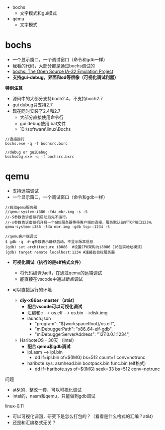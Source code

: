 - bochs
	- 文字模式和gui模式
- qemu
	- 文字模式

# bochs
- 一个显示窗口，一个调试窗口（命令和gdb一样）
- 我看的代码，大部分都是通过bochs调试的
- [bochs: The Open Source IA-32 Emulation Project ](https://bochs.sourceforge.io/)
- **支持gui-debug，界面和od等很像（可视化调试利器）**

**特别注意**
- 源码中的大部分支持boch2.4，不支持boch2.7
- gui dubug只支持2.7
- 现在同时安装了2.4和2.7
	- 大部分直接使用命令行
	- gui debug使用 bat文件
	- `D:\software\linux\Bochs

```
//直接运行
bochs.exe -q -f bochsrc.bxrc  

//debug or guiDebug
bochsdbg.exe -q -f bochsrc.bxrc  
```
# qemu
- 支持远端调试
- 一个显示窗口，一个调试窗口（命令和gdb一样）

```
//启动qemu服务器
//qemu-system-i386 -fda mbr.img -s -S
//-S参数告诉虚拟机启动后先不运行。
//-s参数告诉虚拟机开启一个GDB服务器等待客户端的连接，服务默认监听TCP端口1234。
qemu-system-i386 -fda mbr.img -gdb tcp::1234 -S  

//qemu客户端调试
$ gdb -q  #-q参数表示静默启动，不显示版本信息
(gdb) set architecture i8086  #设置CPU架构为i8086（16位实地址模式）
(gdb) target remote localhost:1234 #连接到目标服务器
```

- **可视化调试（执行的是elf格式文件）**
	- 将代码编译为elf，在通过qemu的远端调试
	- 能直接在vscode中通过断点调试

- 可以直接运行的环境
	- **diy-x86os-master （at&t）**
		- **配合vscode可以可视化调试**
		- 汇编和c --> os.elf --> os.bin -->disk.img
		- launch.json 
			- "program": "${workspaceRoot}/os.elf",
			- "miDebuggerPath": "x86_64-elf-gdb",
			- "miDebuggerServerAddress": "127.0.0.1:1234",
	- HariboteOS - 30天 （intel）
		- **配合 qemu和gdb调试**
		- ipl.asm --> ipl.bin
			- dd if=ipl.bin of=$(IMG) bs=512 count=1 conv=notrunc
		- haribote.sys: asmhead.bin bootpack.bin func.bin (elf格式)
			- dd if=haribote.sys of=$(IMG) seek=33 bs=512 conv=notrunc

问题
- at&t的，整改一套，可以可视化调试
- intel的，nasm和qemu，只能做到gdb调试

linux-0.11
- 可以可视化调回，研究下是怎么打包的？（看看是什么格式的汇编？at&t）
- 还是和汇编格式无关？